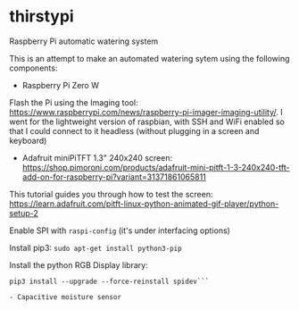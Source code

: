 # thirstypi
Raspberry Pi automatic watering system

This is an attempt to make an automated watering sytem using the following components:

- Raspberry Pi Zero W

Flash the Pi using the Imaging tool: https://www.raspberrypi.com/news/raspberry-pi-imager-imaging-utility/. I went for the lightweight version of raspbian, with SSH and WiFi enabled so that I could connect to it headless (without plugging in a screen and keyboard)

- Adafruit miniPiTFT 1.3" 240x240 screen: https://shop.pimoroni.com/products/adafruit-mini-pitft-1-3-240x240-tft-add-on-for-raspberry-pi?variant=31371861065811

This tutorial guides you through how to test the screen: https://learn.adafruit.com/pitft-linux-python-animated-gif-player/python-setup-2

Enable SPI with `raspi-config` (it's under interfacing options)

Install pip3: 
`sudo apt-get install python3-pip`

Install the python RGB Display library:
```pip3 install adafruit-circuitpython-rgb-display
pip3 install --upgrade --force-reinstall spidev```

- Capacitive moisture sensor
